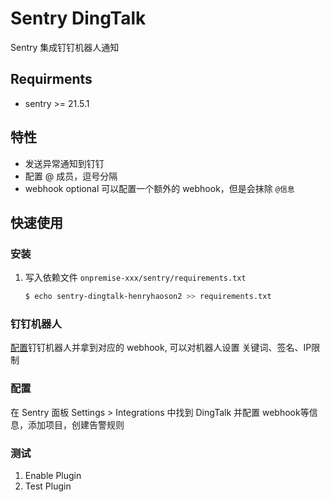 # Sentry DingTalk

Sentry 集成钉钉机器人通知

## Requirments
- sentry >= 21.5.1

## 特性
- 发送异常通知到钉钉
- 配置 @ 成员，逗号分隔
- webhook optional 可以配置一个额外的 webhook，但是会抹除 `@信息`
## 快速使用
### 安装
1. 写入依赖文件 `onpremise-xxx/sentry/requirements.txt`
    ```bash
    $ echo sentry-dingtalk-henryhaoson2 >> requirements.txt
    ```

### 钉钉机器人
[配置](https://developers.dingtalk.com/document/app/custom-robot-access)钉钉机器人并拿到对应的 webhook, 可以对机器人设置 关键词、签名、IP限制

### 配置
在 Sentry 面板 Settings > Integrations 中找到 DingTalk 并配置 webhook等信息，添加项目，创建告警规则

### 测试
1. Enable Plugin
2. Test Plugin
